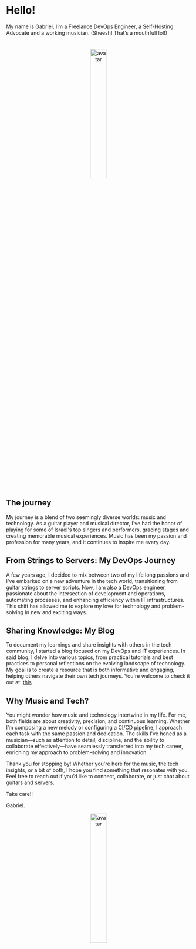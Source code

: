 # Hello!

My name is Gabriel, I’m a Freelance DevOps Engineer, a Self-Hosting Advocate and a working musician. (Sheesh! That’s a mouthfull lol!)

<br>

<div class="custom-image-box" style="text-align:center">
    <img src="https://blog.inframous.xyz/images/ai-linux-caster.png" alt="avatar" class="custom-image" style="width: 30%; margin: 5px">
</div>

<br>

## The journey
My journey is a blend of two seemingly diverse worlds: music and technology. As a guitar player and musical director, I've had the honor of playing for some of Israel's top singers and performers, gracing stages and creating memorable musical experiences. Music has been my passion and profession for many years, and it continues to inspire me every day.


## From Strings to Servers: My DevOps Journey
A few years ago, I decided to mix between two of my life long passions and I've embarked on a new adventure in the tech world, transitioning from guitar strings to server scripts. Now, I am also a DevOps engineer, passionate about the intersection of development and operations, automating processes, and enhancing efficiency within IT infrastructures. This shift has allowed me to explore my love for technology and problem-solving in new and exciting ways.


## Sharing Knowledge: My Blog
To document my learnings and share insights with others in the tech community, I started a blog focused on my DevOps and IT experiences. In said blog, I delve into various topics, from practical tutorials and best practices to personal reflections on the evolving landscape of technology. My goal is to create a resource that is both informative and engaging, helping others navigate their own tech journeys.
You're welcome to check it out at: [this](https://blog.inframous.xyz) 

## Why Music and Tech?
You might wonder how music and technology intertwine in my life. For me, both fields are about creativity, precision, and continuous learning. Whether I’m composing a new melody or configuring a CI/CD pipeline, I approach each task with the same passion and dedication. The skills I've honed as a musician—such as attention to detail, discipline, and the ability to collaborate effectively—have seamlessly transferred into my tech career, enriching my approach to problem-solving and innovation.

Thank you for stopping by! Whether you're here for the music, the tech insights, or a bit of both, I hope you find something that resonates with you. Feel free to reach out if you’d like to connect, collaborate, or just chat about guitars and servers.

Take care!!

Gabriel.
<br>
<div class="custom-image-box" style="text-align:center"> 
    <img src="https://blog.inframous.xyz/images/ai-avatar.jpeg" alt="avatar" class="custom-image" style="width: 30%;">
</div>
